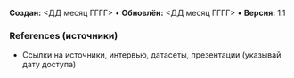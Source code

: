 **Создан:** <ДД месяц ГГГГ> • **Обновлён:** <ДД месяц ГГГГ> • **Версия:** 1.1

### References (источники)

- Ссылки на источники, интервью, датасеты, презентации (указывай дату доступа)
